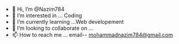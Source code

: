 - 👋 Hi, I’m @Nazim784
- 👀 I’m interested in ... Coding
- 🌱 I’m currently learning ...Web developement
- 💞️ I’m looking to collaborate on ...
- 📫 How to reach me ... email-- mohammadnazim784@gmail.com

<!---
Nazim784/Nazim784 is a ✨ special ✨ repository because its `README.md` (this file) appears on your GitHub profile.
You can click the Preview link to take a look at your changes.
--->
